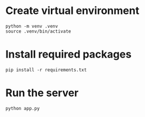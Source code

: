 # Create virtual environment
`python -m venv .venv` \
`source .venv/bin/activate`

# Install required packages
`pip install -r requirements.txt`

# Run the server
`python app.py`

